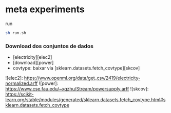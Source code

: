 # meta experiments

run

``` sh
sh run.sh
```

### Download dos conjuntos de dados

- [electricity][elec2]
- [download][power]
- covtype: baixar via [sklearn.datasets.fetch_covtype][skcov]

![elec2]: https://www.openml.org/data/get_csv/2419/electricity-normalized.arff
![power]: https://www.cse.fau.edu/~xqzhu/Stream/powersupply.arff
![skcov]: https://scikit-learn.org/stable/modules/generated/sklearn.datasets.fetch_covtype.html#sklearn.datasets.fetch_covtype